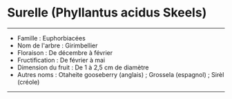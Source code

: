 # Surelle (Phyllantus acidus Skeels)

---

- Famille : Euphorbiacées
- Nom de l'arbre : Girimbellier
- Floraison : De décembre à février
- Fructification : De février à mai
- Dimension du fruit : De 1 à 2,5 cm de diamètre
- Autres noms : Otaheite gooseberry (anglais) ; Grossela (espagnol) ; Sirèl (créole)

---
